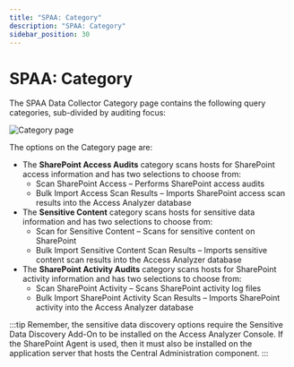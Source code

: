 ```yaml
---
title: "SPAA: Category"
description: "SPAA: Category"
sidebar_position: 30
---
```


# SPAA: Category

The SPAA Data Collector Category page contains the following query categories, sub-divided by
auditing focus:

![Category page](/images/accessanalyzer/12.0/admin/datacollector/spaa/category.webp)

The options on the Category page are:

- The **SharePoint Access Audits** category scans hosts for SharePoint access information and has
  two selections to choose from:
    - Scan SharePoint Access – Performs SharePoint access audits
    - Bulk Import Access Scan Results – Imports SharePoint access scan results into the Access
      Analyzer database
- The **Sensitive Content** category scans hosts for sensitive data information and has two
  selections to choose from:
    - Scan for Sensitive Content – Scans for sensitive content on SharePoint
    - Bulk Import Sensitive Content Scan Results – Imports sensitive content scan results into the
      Access Analyzer database
- The **SharePoint Activity Audits** category scans hosts for SharePoint activity information and
  has two selections to choose from:
    - Scan SharePoint Activity – Scans SharePoint activity log files
    - Bulk Import SharePoint Activity Scan Results – Imports SharePoint activity into the Access
      Analyzer database

:::tip
Remember, the sensitive data discovery options require the Sensitive Data Discovery Add-On to be
installed on the Access Analyzer Console. If the SharePoint Agent is used, then it must also be
installed on the application server that hosts the Central Administration component.
:::
